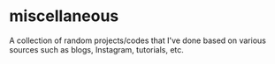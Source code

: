 # miscellaneous

A collection of random projects/codes that I've done based on various sources such as blogs, Instagram, tutorials, etc. 
